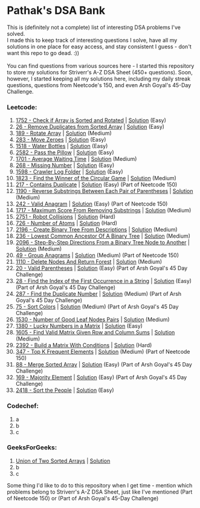 # Pathak's DSA Bank
This is (definitely not a complete) list of interesting DSA problems I've solved.<br>
I made this to keep track of interesting questions I solve, have all my solutions in one place for easy access, and stay consistent I guess - don't want this repo to go dead. :))<br><br>
You can find questions from various sources here - I started this repository to store my solutions for Striverr's A-Z DSA Sheet (450+ questions). Soon, however, I started keeping all my solutions here, including my daily streak questions, questions from Neetcode's 150, and even Arsh Goyal's 45-Day Challenge.

### Leetcode:
1. <a href = "https://leetcode.com/problems/check-if-array-is-sorted-and-rotated/description/">1752 - Check if Array is Sorted and Rotated</a> | <a href = "https://github.com/adityapathakk/DSA-with-pathak/blob/main/Leetcode/Easy/1752-Check-If-Array-Is-Sorted-And-Rotated.py">Solution</a> (Easy)
2. <a href = "https://leetcode.com/problems/remove-duplicates-from-sorted-array/description/">26 - Remove Duplicates from Sorted Array</a> | <a href = "https://github.com/adityapathakk/DSA-with-pathak/blob/main/Leetcode/Easy/26-Remove-Duplicates-From-Sorted-Array.py">Solution</a> (Easy)
3. <a href = "https://leetcode.com/problems/rotate-array/description/">189 - Rotate Array</a> | <a href = "https://github.com/adityapathakk/DSA-with-pathak/blob/main/Leetcode/Medium/189-Rotate-Array.py">Solution</a> (Medium)
4. <a href = "https://leetcode.com/problems/move-zeroes/description/">283 - Move Zeroes</a> | <a href = "https://github.com/adityapathakk/DSA-with-pathak/blob/main/Leetcode/Easy/283-Move-Zeroes.py">Solution</a> (Easy)
5. <a href = "https://leetcode.com/problems/water-bottles/description/">1518 - Water Bottles</a> | <a href = "https://github.com/adityapathakk/DSA-with-pathak/blob/main/Leetcode/Easy/1518-Water-Bottles.py">Solution</a> (Easy)
6. <a href = "https://leetcode.com/problems/pass-the-pillow/description/">2582 - Pass the Pillow</a> | <a href = "https://github.com/adityapathakk/DSA-with-pathak/blob/main/Leetcode/Easy/2582-Pass-The-Pillow.py">Solution</a> (Easy)
7. <a href = "https://leetcode.com/problems/average-waiting-time/description/">1701 - Average Waiting Time</a> | <a href = "https://github.com/adityapathakk/DSA-with-pathak/blob/main/Leetcode/Medium/1701-Average-Waiting-Time.py">Solution</a> (Medium)
8. <a href = "https://leetcode.com/problems/missing-number/description/">268 - Missing Number</a> | <a href = "https://github.com/adityapathakk/DSA-with-pathak/blob/main/Leetcode/Easy/268-Missing-Number.py">Solution</a> (Easy)
9. <a href = "https://leetcode.com/problems/crawler-log-folder/description/">1598 - Crawler Log Folder</a> | <a href = "https://github.com/adityapathakk/DSA-with-pathak/blob/main/Leetcode/Easy/1598-Crawler-Log-Folder.py">Solution</a> (Easy)
10. <a href = "https://leetcode.com/problems/find-the-winner-of-the-circular-game/description/">1823 - Find the Winner of the Circular Game</a> | <a href = "https://github.com/adityapathakk/DSA-with-pathak/blob/main/Leetcode/Medium/1823-Find-The-Winner-Of-The-Circular-Game.py">Solution</a> (Medium)
11. <a href = "https://leetcode.com/problems/contains-duplicate/description/">217 - Contains Duplicate</a> | <a href = "https://github.com/adityapathakk/DSA-with-pathak/blob/main/Leetcode/Easy/217-Contains-Duplicate.py">Solution</a> (Easy) (Part of Neetcode 150)
12. <a href = "https://leetcode.com/problems/reverse-substrings-between-each-pair-of-parentheses/description/">1190 - Reverse Substrings Between Each Pair of Parentheses</a> | <a href = "https://github.com/adityapathakk/DSA-with-pathak/blob/main/Leetcode/Medium/1190-Reverse-Substrings-Between-Each-Pair-Of-Parentheses.py">Solution</a> (Medium)
13. <a href = "https://leetcode.com/problems/valid-anagram/">242 - Valid Anagram</a> | <a href = "https://github.com/adityapathakk/DSA-with-pathak/blob/main/Leetcode/Easy/242-Valid-Anagram.py">Solution</a> (Easy) (Part of Neetcode 150)
14. <a href = "https://leetcode.com/problems/maximum-score-from-removing-substrings/description/">1717 - Maximum Score From Removing Substrings</a> | <a href = "https://github.com/adityapathakk/DSA-with-pathak/blob/main/Leetcode/Medium/1717-Maximum-Score-From-Removing-Substrings.py">Solution</a> (Medium)
15. <a href = "https://leetcode.com/problems/robot-collisions/">2751 - Robot Collisions</a> | <a href = "https://github.com/adityapathakk/DSA-with-pathak/blob/main/Leetcode/Hard/2751-Robot-Collisions.py">Solution</a> (Hard)
16. <a href = "https://leetcode.com/problems/number-of-atoms/">726 - Number of Atoms</a> | <a href = "https://github.com/adityapathakk/DSA-with-pathak/blob/main/Leetcode/Hard/726-Number-Of-Atoms.py">Solution</a> (Hard)
17. <a href = "https://leetcode.com/problems/create-binary-tree-from-descriptions/description/">2196 - Create Binary Tree From Descriptions</a> | <a href = "https://github.com/adityapathakk/DSA-with-pathak/blob/main/Leetcode/Medium/2196-Create-Binary-Tree-From-Descriptions.py">Solution</a> (Medium)
18. <a href = "https://leetcode.com/problems/lowest-common-ancestor-of-a-binary-tree/description/">236 - Lowest Common Ancestor Of A Binary Tree</a> | <a href = "https://github.com/adityapathakk/DSA-with-pathak/blob/main/Leetcode/Medium/236-Lowest-Common-Ancestor-Of-A-Binary-Tree.py">Solution</a> (Medium)
19. <a href = "https://leetcode.com/problems/step-by-step-directions-from-a-binary-tree-node-to-another/description">2096 - Step-By-Step Directions From a Binary Tree Node to Another</a> | <a href = "https://github.com/adityapathakk/DSA-with-pathak/blob/main/Leetcode/Medium/2096-Step-By-Step-Directions-From-A-Binary-Tree-Node-To-Another.py">Solution</a> (Medium)
20. <a href = "https://leetcode.com/problems/group-anagrams/">49 - Group Anagrams</a> | <a href = "https://github.com/adityapathakk/DSA-with-pathak/blob/main/Leetcode/Medium/49-Group-Anagrams.py">Solution</a> (Medium) (Part of Neetcode 150)
21. <a href = "https://leetcode.com/problems/delete-nodes-and-return-forest/description">1110 - Delete Nodes And Return Forest</a> | <a href = "https://github.com/adityapathakk/DSA-with-pathak/blob/main/Leetcode/Medium/1110-Delete-Nodes-And-Return-Forest.py">Solution</a> (Medium)
22. <a href = "https://leetcode.com/problems/valid-parentheses/description/">20 - Valid Parentheses</a> | <a href = "https://github.com/adityapathakk/DSA-with-pathak/blob/main/Leetcode/Easy/20-Valid-Parentheses.py">Solution</a> (Easy) (Part of Arsh Goyal's 45 Day Challenge)
23. <a href = "https://leetcode.com/problems/find-the-index-of-the-first-occurrence-in-a-string/description/">28 - Find the Index of the First Occurrence in a String</a> | <a href = "https://github.com/adityapathakk/DSA-with-pathak/blob/main/Leetcode/Easy/28-Find-The-Index-Of-The-First-Occurrence-In-A-String.py">Solution</a> (Easy) (Part of Arsh Goyal's 45 Day Challenge)
24. <a href = "https://leetcode.com/problems/find-the-duplicate-number/">287 - Find the Duplicate Number</a> | <a href = "https://github.com/adityapathakk/DSA-with-pathak/blob/main/Leetcode/Medium/287-Find-The-Duplicate-Number.py">Solution</a> (Medium) (Part of Arsh Goyal's 45 Day Challenge)
25. <a href = "https://leetcode.com/problems/sort-colors/description/">75 - Sort Colors</a> | <a href = "https://github.com/adityapathakk/DSA-with-pathak/blob/main/Leetcode/Medium/75-Sort-Colors.py">Solution</a> (Medium) (Part of Arsh Goyal's 45 Day Challenge)
26. <a href = "https://leetcode.com/problems/number-of-good-leaf-nodes-pairs/description">1530 - Number of Good Leaf Nodes Pairs</a> | <a href = "https://github.com/adityapathakk/DSA-with-pathak/blob/main/Leetcode/Medium/1530-Number-Of-Good-Leaf-Nodes-Pairs.py">Solution</a> (Medium)
27. <a href = "https://leetcode.com/problems/lucky-numbers-in-a-matrix/">1380 - Lucky Numbers in a Matrix</a> | <a href = "https://github.com/adityapathakk/DSA-with-pathak/blob/main/Leetcode/Easy/1380-Lucky-Numbers-In-A-Matrix.py">Solution</a> (Easy)
28. <a href = "https://leetcode.com/problems/find-valid-matrix-given-row-and-column-sums/description/">1605 - Find Valid Matrix Given Row and Column Sums</a> | <a href = "https://github.com/adityapathakk/DSA-with-pathak/blob/main/Leetcode/Medium/1605-Find-Valid-Matrix-Given-Row-And-Column-Sums.py">Solution</a> (Medium)
29. <a href = "https://leetcode.com/problems/build-a-matrix-with-conditions/description">2392 - Build a Matrix With Conditions</a> | <a href = "https://github.com/adityapathakk/DSA-with-pathak/blob/main/Leetcode/Hard/2392-Build-A-Matrix-With-Conditions.py">Solution</a> (Hard)
30. <a href = "https://leetcode.com/problems/top-k-frequent-elements/description">347 - Top K Frequent Elements</a> | <a href = "https://github.com/adityapathakk/DSA-with-pathak/blob/main/Leetcode/Medium/347-Top-K-Frequent-Elements.py">Solution</a> (Medium) (Part of Neetcode 150)
31. <a href = "https://leetcode.com/problems/merge-sorted-array/description/">88 - Merge Sorted Array</a> | <a href = "https://github.com/adityapathakk/DSA-with-pathak/blob/main/Leetcode/Easy/88-Merge-Sorted-Array.py">Solution</a> (Easy) (Part of Arsh Goyal's 45 Day Challenge)
32. <a href = "https://leetcode.com/problems/majority-element/description/">169 - Majority Element</a> | <a href = "https://github.com/adityapathakk/DSA-with-pathak/blob/main/Leetcode/Easy/169-Majority-Element.py">Solution</a> (Easy) (Part of Arsh Goyal's 45 Day Challenge)
33. <a href = "https://leetcode.com/problems/sort-the-people/description/">2418 - Sort the People</a> | <a href = "https://github.com/adityapathakk/DSA-with-pathak/blob/main/Leetcode/Easy/2418-Sort-The-People.py">Solution</a> (Easy)


### Codechef:
1. a
2. b
3. c

### GeeksForGeeks:
1. <a href = "https://www.geeksforgeeks.org/problems/union-of-two-sorted-arrays-1587115621/1?utm_source=youtube&utm_medium=collab_striver_ytdescription&utm_campaign=union-of-two-sorted-arrays">Union of Two Sorted Arrays</a> | <a href = "https://github.com/adityapathakk/DSA-with-pathak/blob/main/GeeksForGeeks/Union-Of-Two-Sorted-Arrays.py">Solution</a>
2. b
3. c

Some thing I'd like to do to this repository when I get time - mention which problems belong to Striverr's A-Z DSA Sheet, just like I've mentioned (Part of Neetcode 150) or (Part of Arsh Goyal's 45-Day Challenge)

